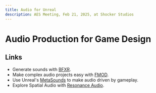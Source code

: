 ```yaml
---
title: Audio for Unreal
description: AES Meeting, Feb 21, 2025, at Shocker Studios
---
```


# Audio Production for Game Design 

## Links
- Generate sounds with [BFXR](http://bfxr.net/).
- Make complex audio projects easy with [FMOD](https://www.youtube.com/playlist?list=PLp4vT3ssm5SUgEJpDeA0Nb-1BKGxnDu2m).
- Use Unreal's [MetaSounds](https://youtu.be/3230-FwCts0?si=dhgjGpIiG2Jm1fK7) to make audio driven by gameplay.
- Explore Spatial Audio with [Resonance Audio](https://resonance-audio.github.io/resonance-audio/develop/unreal/getting-started.html).
